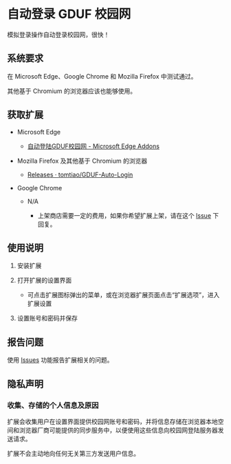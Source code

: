 # 自动登录 GDUF 校园网

模拟登录操作自动登录校园网，很快！

## 系统要求

在 Microsoft Edge、Google Chrome 和 Mozilla Firefox 中测试通过。

其他基于 Chromium 的浏览器应该也能够使用。

## 获取扩展

- Microsoft Edge

  - [自动登陆GDUF校园网 - Microsoft Edge Addons](https://microsoftedge.microsoft.com/addons/detail/keaemmllkpjogndglcndjdihlbeaeede)

- Mozilla Firefox 及其他基于 Chromium 的浏览器

  - [Releases · tomtiao/GDUF-Auto-Login](https://github.com/tomtiao/GDUF-Auto-Login/releases)

- Google Chrome

  - N/A

    - 上架商店需要一定的费用，如果你希望扩展上架，请在这个 [Issue](https://github.com/tomtiao/GDUF-Auto-Login/issues/1) 下回复。

## 使用说明

1. 安装扩展

2. 打开扩展的设置界面

   - 可点击扩展图标弹出的菜单，或在浏览器扩展页面点击“扩展选项”，进入扩展设置

3. 设置账号和密码并保存

## 报告问题

使用 [Issues](https://github.com/tomtiao/GDUF-Auto-Login/issues) 功能报告扩展相关的问题。

## 隐私声明

### 收集、存储的个人信息及原因

扩展会收集用户在设置界面提供校园网账号和密码，并将信息存储在浏览器本地空间和浏览器厂商可能提供的同步服务中，以便使用这些信息向校园网登陆服务器发送请求。

扩展不会主动地向任何无关第三方发送用户信息。
